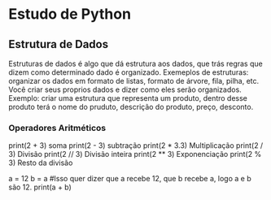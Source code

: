 # Estudo de Python

## Estrutura de Dados

Estruturas de dados é algo que dá estrutura aos dados, que trás regras que dizem como determinado dado é organizado. Exemeplos de estruturas: organizar os dados em formato de listas, formato de árvore, fila, pilha, etc. Você criar seus proprios dados e dizer como eles serão organizados. Exemplo: criar uma estrutura que representa um produto, dentro desse produto terá o nome do pruduto, descrição do produto, preço, desconto.

### Operadores Aritméticos

print(2 + 3) soma
print(2 - 3) subtração
print(2 * 3.3) Multiplicação
print(2 / 3) Divisão
print(2 // 3) Divisão inteira
print(2 ** 3) Exponenciação
print(2 % 3) Resto da divisão



a = 12
b = a
#Isso quer dizer que a recebe 12, que b recebe a, logo a e b são 12.
print(a + b)
 
